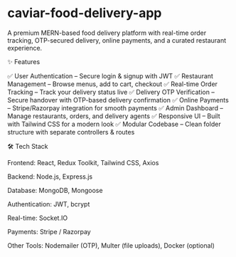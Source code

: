 # caviar-food-delivery-app

A premium MERN-based food delivery platform with real-time order tracking, OTP-secured delivery, online payments, and a curated restaurant experience.

✨ Features

✅ User Authentication – Secure login & signup with JWT
✅ Restaurant Management – Browse menus, add to cart, checkout
✅ Real-time Order Tracking – Track your delivery status live
✅ Delivery OTP Verification – Secure handover with OTP-based delivery confirmation
✅ Online Payments – Stripe/Razorpay integration for smooth payments
✅ Admin Dashboard – Manage restaurants, orders, and delivery agents
✅ Responsive UI – Built with Tailwind CSS for a modern look
✅ Modular Codebase – Clean folder structure with separate controllers & routes

🛠️ Tech Stack

Frontend: React, Redux Toolkit, Tailwind CSS, Axios

Backend: Node.js, Express.js

Database: MongoDB, Mongoose

Authentication: JWT, bcrypt

Real-time: Socket.IO

Payments: Stripe / Razorpay

Other Tools: Nodemailer (OTP), Multer (file uploads), Docker (optional)
